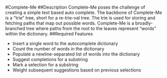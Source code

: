 #Complete-Me
##Description
Complete-Me poses the challenge of creating a simple text based auto complete. The backbone of Complete-Me is a "trie" tree, short for a re-trie-val tree. The trie is used for storing and fetching paths that map out possible words. Complete-Me is a broadly-branched tree where paths from the root to the leaves represent “words” within the dictionary.
##Required Features
  * Insert a single word to the autocomplete dictionary
  * Count the number of words in the dictionary
  * Populate a newline-separated list of words into the dictionary
  * Suggest completions for a substring
  * Mark a selection for a substring
  * Weight subsequent suggestions based on previous selections
